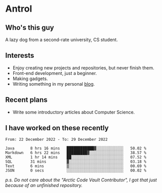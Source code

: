 # Antrol

## Who's this guy

A lazy dog from a second-rate university, CS student.

## Interests

* Enjoy creating new projects and repositories, but never finish them.
* Front-end development, just a beginner.
* Making gadgets.
* Writing something in my personal [blog](https://blog.antrol.xyz/).

## Recent plans

* Write some introductory articles about Computer Science.

<!--
* Try to develop a website for [Anime4KCPP](https://github.com/TianZerL/Anime4KCPP).
* Develop a Markdown renderer which user can customize its css, of course it is GUI-based.~~(If I could finish  it before getting bored)~~
* Work with my [teammates](https://github.com/SWJTU-Lazy-Dogs).
* Find something interests me, as a hobby after finishing my ~~boring~~ homework.
-->

## I have worked on these recently

<!--START_SECTION:waka-->

```text
From: 22 December 2022 - To: 29 December 2022

Java       8 hrs 16 mins   ████████████▓░░░░░░░░░░░░   50.02 %
Markdown   6 hrs 22 mins   █████████▓░░░░░░░░░░░░░░░   38.57 %
XML        1 hr 14 mins    ██░░░░░░░░░░░░░░░░░░░░░░░   07.52 %
SQL        31 mins         ▓░░░░░░░░░░░░░░░░░░░░░░░░   03.18 %
Text       6 mins          ▒░░░░░░░░░░░░░░░░░░░░░░░░   00.69 %
JSON       0 secs          ░░░░░░░░░░░░░░░░░░░░░░░░░   00.02 %
```

<!--END_SECTION:waka-->

*p.s.  Do not care about the "Arctic Code Vault Contributor", I got that just because of an unfinished repository.*

<!--
**qzmlgfj/qzmlgfj** is a ✨ _special_ ✨ repository because its `README.md` (this file) appears on your GitHub profile.

Here are some ideas to get you started:

- 🔭 I’m currently working on ...
- 🌱 I’m currently learning ...
- 👯 I’m looking to collaborate on ...
- 🤔 I’m looking for help with ...
- 💬 Ask me about ...
- 📫 How to reach me: ...
- 😄 Pronouns: ...
- ⚡ Fun fact: ...
-->
